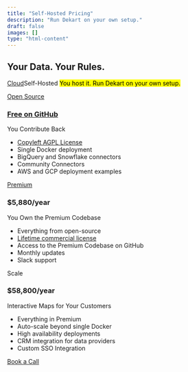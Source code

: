 ```yaml
---
title: "Self-Hosted Pricing"
description: "Run Dekart on your own setup."
draft: false
images: []
type: "html-content"
---
```


<article class="pb-5">
  <div class="pb-3">
    <h1 class="cloud-title display-3"><span>Your Data. Your Rules.</span></h1>
    <p class="lead text-left">
      <span class="btn-group d-inline-block mr-3">
        <a href="/cloud/" class="btn btn-outline-info">Cloud</a><span class="btn btn-info" role="button">Self-Hosted</span>
      </span>
      <span class="d-inline-block">
        <mark>You host it. Run Dekart on your own setup.</mark>
      </span>
    </p>
  </div>
  <div>
    <div class="row row-cols-1 row-cols-md-3 row-cols-sm-1 row-cols-lg-3 no-gutters" id="pricing">
      <div class="col text-center">
        <div class="m-2">
          <div class="card d-block">
            <div class="bg-light p-4 dekart-cloud-price-top">
              <a href="http://cloud.dekart.xyz?ref=create-workspace-pricing" class="btn btn-sm btn-outline-dark font-weight-bold">Open Source</a>
              <h3 class="font-weight-light">
                <a href="https://github.com/dekart-xyz/dekart">Free on GitHub</a>
              </h3>
              <p class="card-text font-weight-bold">You Contribute Back</p>
            </div>
            <div class="card-body text-left">
              <ul class="list-unstyled">
                <li class="small mb-2">
                  <a target="_blank" href="https://github.com/dekart-xyz/dekart?tab=AGPL-3.0-1-ov-file#readme">Copyleft AGPL License</a>
                </li>
                <li class="small mb-2">Single Docker deployment</li>
                <li class="small mb-2">BigQuery and Snowflake connectors</li>
                <li class="small mb-2">Community Connectors</li>
                <li class="small mb-2">AWS and GCP deployment examples</li>
              </ul>
            </div>
          </div>
        </div>
      </div>
      <div class="col text-center">
        <div class="m-2">
          <div class="card">
            <div class="bg-light p-4 dekart-cloud-price-top">
              <a href="http://cloud.dekart.xyz?ref=create-workspace-pricing" class="btn btn-sm btn-primary font-weight-bold">Premium</a>
              <h3 class="font-weight-light">$5,880/year</h3>
              <p class="card-text font-weight-bold">You Own the Premium Codebase</p>
            </div>
            <div class="card-body text-left">
              <ul class="list-unstyled">
                <li class="small mb-2">Everything from open-source</li>
                <li class="small mb-2">
                  <a target="_blank" href="/legal/dekart-premium-terms/">Lifetime commercial license</a>
                </li>
                <li class="small mb-2">Access to the Premium Codebase on GitHub</li>
                <li class="small mb-2">Monthly updates</li>
                <li class="small mb-2">Slack support</li>
              </ul>
            </div>
          </div>
        </div>
      </div>
      <div class="col text-center">
        <div class="m-2">
          <div class="card">
            <div class="bg-light p-4 dekart-cloud-price-top">
              <a class="btn btn-sm btn-dark">Scale</a>
              <h3 class="font-weight-light">$58,800/year</h3>
              <p class="card-text font-weight-bold">Interactive Maps for Your Customers</p>
            </div>
            <div class="card-body text-left">
              <ul class="list-unstyled">
                <li class="small mb-2">Everything in Premium</li>
                <li class="small mb-2">Auto-scale beyond single Docker</li>
                <li class="small mb-2">High availability deployments</li>
                <li class="small mb-2">CRM integration for data providers</li>
                <li class="small mb-2">Custom SSO Integration</li>
              </ul>
            </div>
          </div>
        </div>
      </div>
    </div>
    <div class="text-center pt-4 mb-4">
      <p>
        <a class="btn btn-primary btn-lg" href="https://calendly.com/vladi-dekart/30min" role="button">Book a Call</a>
      </p>
    </div>
</article>
